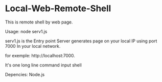# Local-Web-Remote-Shell
This is remote shell by web page.

Usage:
node serv1.js 

serv1.js is the Entry point
 Server generates page on your local IP using port 7000 In your local network.
 
for exemple: http://localhost:7000. 

It's one long line command input shell

Depencies: Node.js

